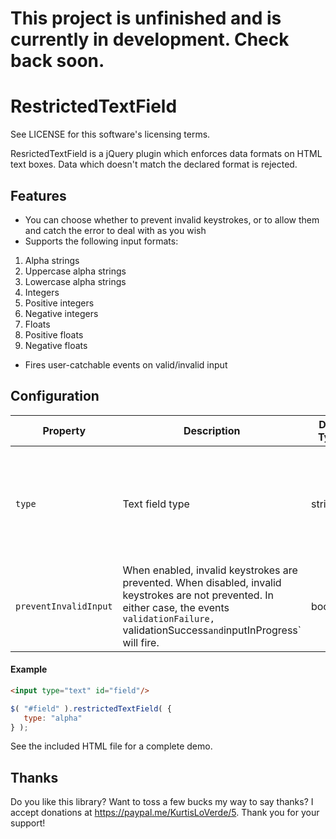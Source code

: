 # This project is unfinished and is currently in development.  Check back soon.

RestrictedTextField
===================

See LICENSE for this software's licensing terms.

ResrictedTextField is a jQuery plugin which enforces data formats on HTML text boxes.  Data which doesn't match the declared format is rejected.


## Features

* You can choose whether to prevent invalid keystrokes, or to allow them and catch the error to deal with as you wish
* Supports the following input formats:

1.  Alpha strings
2.  Uppercase alpha strings
3.  Lowercase alpha strings
4.  Integers
5.  Positive integers
6.  Negative integers
7.  Floats
8.  Positive floats
9.  Negative floats

* Fires user-catchable events on valid/invalid input


## Configuration

| Property | Description   | Data Type | Valid Values         | Default Value |
| -------- | --------------|---------- |----------------------|---------------|
| `type`   | Text field type | string | alpha, upperAlpha, lowerAlpha, int, positiveInt, negativeInt, float, positiveFloat, negativeFloat | null |
| `preventInvalidInput` | When enabled, invalid keystrokes are prevented.  When disabled, invalid keystrokes are not prevented.  In either case, the events `validationFailure, `validationSuccess` and `inputInProgress` will fire. | boolean | true/false | true |


#### Example


```html
<input type="text" id="field"/>
```
```javascript
$( "#field" ).restrictedTextField( {
   type: "alpha"
} );
```

See the included HTML file for a complete demo.


## Thanks

Do you like this library?  Want to toss a few bucks my way to say thanks?  I accept donations at https://paypal.me/KurtisLoVerde/5.  Thank you for your support!

